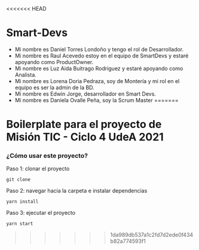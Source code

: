 <<<<<<< HEAD
# Smart-Devs
- Mi nombre es Daniel Torres Londoño y tengo el rol de Desarrollador.
- Mi nombre es Raul Acevedo estoy en el equipo de SmartDevs y estaré apoyando como ProductOwner.
- Mi nombre es Luz Aida Buitrago Rodriguez y estaré apoyando como Analista.
- Mi nombre es Lorena Doria Pedraza, soy de Montería y mi rol en el equipo es ser la admin de la BD.
- Mi nombre es Edwin Jorge, desarrollador en Smart Devs.
- Mi nombre es Daniela Ovalle Peña, soy la Scrum Master
=======
# Boilerplate para el proyecto de Misión TIC - Ciclo 4 UdeA 2021

### ¿Cómo usar este proyecto?

Paso 1: clonar el proyecto

`git clone `

Paso 2: navegar hacia la carpeta e instalar dependencias

`yarn install`

Paso 3: ejecutar el proyecto

`yarn start`
>>>>>>> 1da989db537a1c2fd7d2ede0f434b82a774593f1
